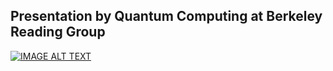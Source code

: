 ## Presentation by Quantum Computing at Berkeley Reading Group
[![IMAGE ALT TEXT](http://img.youtube.com/vi/nx4L-I0uWNI/0.jpg)](http://www.youtube.com/watch?v=nx4L-I0uWNI "Forecasting Financial Market Crashes with Quantum Annealing")
